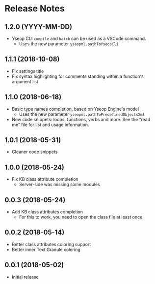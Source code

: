# Release Notes

## 1.2.0 (YYYY-MM-DD)

- Yseop CLI `compile` and `batch` can be used as a VSCode command.
  - Uses the new parameter `yseopml.pathToYseopCli`

## 1.1.1 (2018-10-08)

- Fix settings title
- Fix syntax highlighting for comments standing within a function's argument list

## 1.1.0 (2018-06-18)

- Basic type names completion, based on Yseop Engine's model
  - Uses the new parameter `yseopml.pathToPredefinedObjectsXml`
- New code snippets: loops, functions, verbs and more. See the “read me” file for list and usage information.

## 1.0.1 (2018-05-31)

- Cleaner code snippets

## 1.0.0 (2018-05-24)

- Fix KB class attribute completion
  - Server-side was missing some modules

## 0.0.3 (2018-05-24)

- Add KB class attributes completion
  - For this to work, you need to open the class file at least once

## 0.0.2 (2018-05-14)

- Better class attributes coloring support
- Better inner Text Granule coloring

## 0.0.1 (2018-05-02)

- Initial release